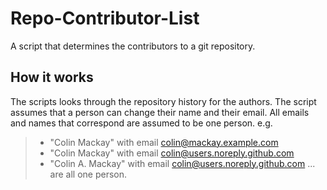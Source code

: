# Repo-Contributor-List
A script that determines the contributors to a git repository.

## How it works
The scripts looks through the repository history for the authors. The script assumes that a person can change their name and their email. All emails and names that correspond are assumed to be one person. e.g. 
> * "Colin Mackay" with email colin@mackay.example.com
> * "Colin Mackay" with email colin@users.noreply.github.com
> * "Colin A. Mackay" with email colin@users.noreply.github.com
... are all one person.

